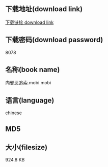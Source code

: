 ## 下载地址(download link)
[下载链接 download link](https://voluble-croquembouche-d321dc.netlify.app/?s=%E5%90%91%E9%82%AA%E6%81%B6%E8%BF%BD%E7%B4%A2.mobi)

## 下载密码(download password)
8078

## 名称(book name)
向邪恶追索.mobi.mobi

## 语言(language)
chinese

## MD5


## 大小(filesize)
924.8 KB
